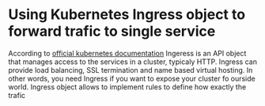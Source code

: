 # Using Kubernetes Ingress object to forward trafic to single service 
According to [official kubernetes documentation](https://kubernetes.io/docs/concepts/services-networking/ingress/) Ingeress is an API object that manages access to the services in a cluster, typicaly HTTP. Ingress can provide load balancing, SSL termination and name based virtual hosting. In other words, you need Ingress if you want to expose your cluster fo ourside world. Ingress object allows to implement rules to define how exactly the trafic

